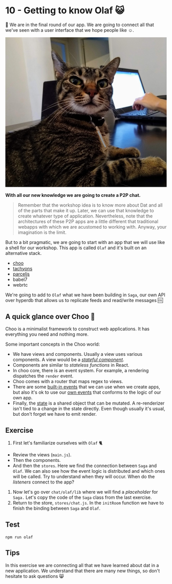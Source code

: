 # 10 - Getting to know Olaf :smiley_cat:

:checkered_flag: We are in the final round of our app. We are going to connect all that we've seen with a user interface that we hope people like :relaxed:.

![el gato olaf](/assets/the-olaf.jpg)

**With all our new knowledge we are going to create a P2P chat.**

> Remember that the workshop idea is to know more about Dat and all of the parts that make it up. Later, we can use that knowledge to create whatever type of application. Nevertheless, note that the architectures of these P2P apps are a little different that traditional webapps with which we are acustomed to working with. Anyway, your imagination is the limit.

But to a bit pragmatic, we are going to start with an app that we will use like
a shell for our workshop. This app is called `Olaf` and it's built on an
alternative stack.

- [choo](/choo)
- [tachyons](https://tachyons.io/)
- [parceljs](https://parceljs.org/)
- babel7
- webrtc

We're going to add to `Olaf` what we have been building in `Saga`, our own API
over hyperdb that allows us to replicate feeds and read/write messages :cool:

## A quick glance over Choo :steam_locomotive:

Choo is a minimalist framework to construct web applications. It has everything
you need and nothing more.

Some important concepts in the Choo world:
- We have views and components. Usually a view uses various components. A view
  would be a [_stateful component_](/choo#components). 
- Components are similar to _stateless functions_ in React.
- In choo core, there is an event system. For example, a rendering dispatches the `render` event. 
- Choo comes with a router that maps regex to views.
- There are some [built-in events](/choo#events) that we can use when we create apps, but also it's ok to use our [own events](/choo#stateevents) that conforms to the logic of our own app. 
- Finally, the [state](/choo#state) is a shared object that can be mutated.
  A re-renderizer isn't tied to a change in the state directly. Even though
usually it's usual, but don't forget we have to emit render.

## Exercise

1. First let's familiarize ourselves with `Olaf` :cat2:
  - Review the views (`main.js`).
  - Then the components. 
  - And then the `stores`. Here we find the connection between `Saga` and `Olaf`. We can also see how the event logic is distributed and which ones will be called. Try to understand when they will occur. When do the _listeners_ connect to the app?
1. Now let's go over `chat/olaf/lib` where we will find a _placeholder_ for
   `Saga.` Let's copy the code of the `Saga` class from the last exercise. 
1. Return to the store, `stores/chat.js`. In the `initRoom` function we have to finish the binding between `Saga` and `Olaf`.

## Test

`npm run olaf`

## Tips

In this exercise we are connecting all that we have learned about dat in 
a new application. We understand that there are many new things, so don't
hesitate to ask questions :smile_cat: 
